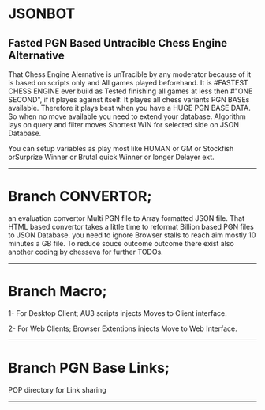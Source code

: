 # JSONBOT
Fasted PGN Based Untracible Chess Engine Alternative
--------------------------------------------------
That Chess Engine Alernative is unTracible by any moderator because of it is based on scripts only and All games played beforehand.
It is #FASTEST CHESS ENGINE ever build as Tested finishing all games at less then #"ONE SECOND", if it playes against itself.
It playes all chess variants PGN BASEs available. Therefore it plays best when you have a HUGE PGN BASE DATA.
So when no move available you need to extend your database.
Algorithm lays on query and filter moves Shortest WIN for selected side on JSON Database.

You can setup variables as play most like HUMAN or GM or Stockfish orSurprize Winner or Brutal quick Winner or longer Delayer ext.

--------------------------
# Branch CONVERTOR; 
an evaluation convertor Multi PGN file to Array formatted JSON file.
That HTML based convertor takes a little time to reformat Billion based PGN files to JSON Database.
you need to ignore Browser stalls to reach aim mostly 10 minutes a GB file.
To reduce souce outcome outcome there exist also another coding by chesseva for further TODOs.

--------------------------------------------------------------------------------------------------
# Branch Macro; 
1- For Desktop Client; AU3 scripts injects Moves to Client interface.

2- For Web Clients; Browser Extentions injects Move to Web Interface.

---------------------------------------------------------------------
# Branch PGN Base Links; 
POP directory for Link sharing

---------------------------------------------------------------------
